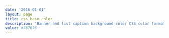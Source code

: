 ```yaml
---
date: '2016-01-01'
layout: page
title: css.base.color
description: "Banner and list caption background color CSS color formats: name - predefined color names: red, green, blue, etc. RGB decimal - RGB(102, 153, 204) RGB hex - #223344 "
value: #767676 
---
```

